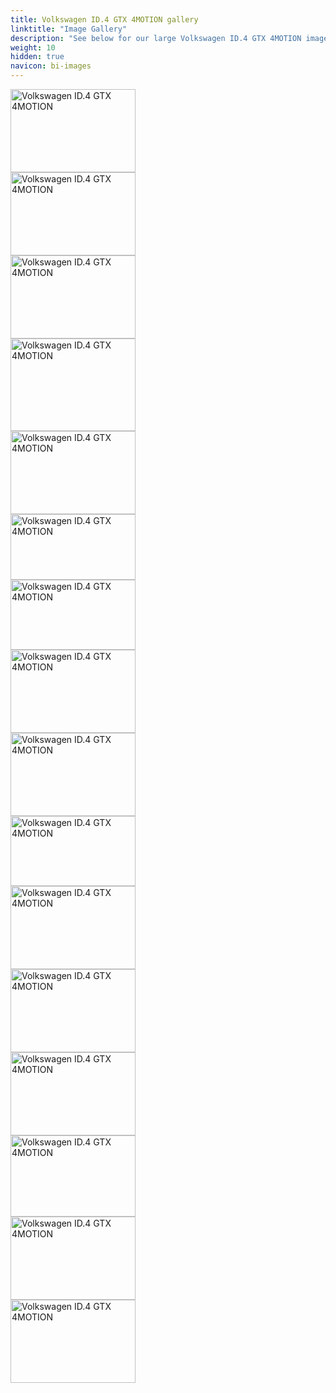 ```yaml
---
title: Volkswagen ID.4 GTX 4MOTION gallery
linktitle: "Image Gallery"
description: "See below for our large Volkswagen ID.4 GTX 4MOTION image gallery. Click pictures for high-resolution versions."
weight: 10
hidden: true
navicon: bi-images
---
```

<!-- markdownlint-disable MD033 -->
<div class="pswp-gallery pswp-grid-container" id ="my-gallery">
<div class="pswp-grid-item">
<a href="https://media.evkx.net/multimedia/models/volkswagen/id.4/id.4_gtx_4motion/exterior_1.jpg"
data-pswp-src="https://media.evkx.net/multimedia/models/volkswagen/id.4/id.4_gtx_4motion/exterior_1.jpg"
data-pswp-width="3000"
data-pswp-height="2000" 
target="_blank">
<img src="https://media.evkx.net/multimedia/models/volkswagen/id.4/id.4_gtx_4motion/exterior_1_xst.jpg" alt="Volkswagen ID.4 GTX 4MOTION" width="200px" height="133px" />
</a>
</div>
<div class="pswp-grid-item">
<a href="https://media.evkx.net/multimedia/models/volkswagen/id.4/id.4_gtx_4motion/exterior_2.jpg"
data-pswp-src="https://media.evkx.net/multimedia/models/volkswagen/id.4/id.4_gtx_4motion/exterior_2.jpg"
data-pswp-width="3000"
data-pswp-height="2000" 
target="_blank">
<img src="https://media.evkx.net/multimedia/models/volkswagen/id.4/id.4_gtx_4motion/exterior_2_xst.jpg" alt="Volkswagen ID.4 GTX 4MOTION" width="200px" height="133px" />
</a>
</div>
<div class="pswp-grid-item">
<a href="https://media.evkx.net/multimedia/models/volkswagen/id.4/id.4_gtx_4motion/exterior_3.jpg"
data-pswp-src="https://media.evkx.net/multimedia/models/volkswagen/id.4/id.4_gtx_4motion/exterior_3.jpg"
data-pswp-width="3000"
data-pswp-height="2000" 
target="_blank">
<img src="https://media.evkx.net/multimedia/models/volkswagen/id.4/id.4_gtx_4motion/exterior_3_xst.jpg" alt="Volkswagen ID.4 GTX 4MOTION" width="200px" height="133px" />
</a>
</div>
<div class="pswp-grid-item">
<a href="https://media.evkx.net/multimedia/models/volkswagen/id.4/id.4_gtx_4motion/exterior_4.jpg"
data-pswp-src="https://media.evkx.net/multimedia/models/volkswagen/id.4/id.4_gtx_4motion/exterior_4.jpg"
data-pswp-width="3000"
data-pswp-height="2220" 
target="_blank">
<img src="https://media.evkx.net/multimedia/models/volkswagen/id.4/id.4_gtx_4motion/exterior_4_xst.jpg" alt="Volkswagen ID.4 GTX 4MOTION" width="200px" height="148px" />
</a>
</div>
<div class="pswp-grid-item">
<a href="https://media.evkx.net/multimedia/models/volkswagen/id.4/id.4_gtx_4motion/frontseats_1.jpg"
data-pswp-src="https://media.evkx.net/multimedia/models/volkswagen/id.4/id.4_gtx_4motion/frontseats_1.jpg"
data-pswp-width="3000"
data-pswp-height="2000" 
target="_blank">
<img src="https://media.evkx.net/multimedia/models/volkswagen/id.4/id.4_gtx_4motion/frontseats_1_xst.jpg" alt="Volkswagen ID.4 GTX 4MOTION" width="200px" height="133px" />
</a>
</div>
<div class="pswp-grid-item">
<a href="https://media.evkx.net/multimedia/models/volkswagen/id.4/id.4_gtx_4motion/frontseats_2.jpg"
data-pswp-src="https://media.evkx.net/multimedia/models/volkswagen/id.4/id.4_gtx_4motion/frontseats_2.jpg"
data-pswp-width="3000"
data-pswp-height="1582" 
target="_blank">
<img src="https://media.evkx.net/multimedia/models/volkswagen/id.4/id.4_gtx_4motion/frontseats_2_xst.jpg" alt="Volkswagen ID.4 GTX 4MOTION" width="200px" height="105px" />
</a>
</div>
<div class="pswp-grid-item">
<a href="https://media.evkx.net/multimedia/models/volkswagen/id.4/id.4_gtx_4motion/headlights_1.jpg"
data-pswp-src="https://media.evkx.net/multimedia/models/volkswagen/id.4/id.4_gtx_4motion/headlights_1.jpg"
data-pswp-width="3000"
data-pswp-height="1687" 
target="_blank">
<img src="https://media.evkx.net/multimedia/models/volkswagen/id.4/id.4_gtx_4motion/headlights_1_xst.jpg" alt="Volkswagen ID.4 GTX 4MOTION" width="200px" height="112px" />
</a>
</div>
<div class="pswp-grid-item">
<a href="https://media.evkx.net/multimedia/models/volkswagen/id.4/id.4_gtx_4motion/main_1.jpg"
data-pswp-src="https://media.evkx.net/multimedia/models/volkswagen/id.4/id.4_gtx_4motion/main_1.jpg"
data-pswp-width="3000"
data-pswp-height="2000" 
target="_blank">
<img src="https://media.evkx.net/multimedia/models/volkswagen/id.4/id.4_gtx_4motion/main_1_xst.jpg" alt="Volkswagen ID.4 GTX 4MOTION" width="200px" height="133px" />
</a>
</div>
<div class="pswp-grid-item">
<a href="https://media.evkx.net/multimedia/models/volkswagen/id.4/id.4_gtx_4motion/screens_1.jpg"
data-pswp-src="https://media.evkx.net/multimedia/models/volkswagen/id.4/id.4_gtx_4motion/screens_1.jpg"
data-pswp-width="3000"
data-pswp-height="2000" 
target="_blank">
<img src="https://media.evkx.net/multimedia/models/volkswagen/id.4/id.4_gtx_4motion/screens_1_xst.jpg" alt="Volkswagen ID.4 GTX 4MOTION" width="200px" height="133px" />
</a>
</div>
<div class="pswp-grid-item">
<a href="https://media.evkx.net/multimedia/models/volkswagen/id.4/id.4_gtx_4motion/screens_2.jpg"
data-pswp-src="https://media.evkx.net/multimedia/models/volkswagen/id.4/id.4_gtx_4motion/screens_2.jpg"
data-pswp-width="3000"
data-pswp-height="1686" 
target="_blank">
<img src="https://media.evkx.net/multimedia/models/volkswagen/id.4/id.4_gtx_4motion/screens_2_xst.jpg" alt="Volkswagen ID.4 GTX 4MOTION" width="200px" height="112px" />
</a>
</div>
<div class="pswp-grid-item">
<a href="https://media.evkx.net/multimedia/models/volkswagen/id.4/id.4_gtx_4motion/screens_3.jpg"
data-pswp-src="https://media.evkx.net/multimedia/models/volkswagen/id.4/id.4_gtx_4motion/screens_3.jpg"
data-pswp-width="3000"
data-pswp-height="1999" 
target="_blank">
<img src="https://media.evkx.net/multimedia/models/volkswagen/id.4/id.4_gtx_4motion/screens_3_xst.jpg" alt="Volkswagen ID.4 GTX 4MOTION" width="200px" height="133px" />
</a>
</div>
<div class="pswp-grid-item">
<a href="https://media.evkx.net/multimedia/models/volkswagen/id.4/id.4_gtx_4motion/secondrowseats_1.jpg"
data-pswp-src="https://media.evkx.net/multimedia/models/volkswagen/id.4/id.4_gtx_4motion/secondrowseats_1.jpg"
data-pswp-width="3000"
data-pswp-height="2000" 
target="_blank">
<img src="https://media.evkx.net/multimedia/models/volkswagen/id.4/id.4_gtx_4motion/secondrowseats_1_xst.jpg" alt="Volkswagen ID.4 GTX 4MOTION" width="200px" height="133px" />
</a>
</div>
<div class="pswp-grid-item">
<a href="https://media.evkx.net/multimedia/models/volkswagen/id.4/id.4_gtx_4motion/secondrowseats_2.jpg"
data-pswp-src="https://media.evkx.net/multimedia/models/volkswagen/id.4/id.4_gtx_4motion/secondrowseats_2.jpg"
data-pswp-width="3000"
data-pswp-height="2000" 
target="_blank">
<img src="https://media.evkx.net/multimedia/models/volkswagen/id.4/id.4_gtx_4motion/secondrowseats_2_xst.jpg" alt="Volkswagen ID.4 GTX 4MOTION" width="200px" height="133px" />
</a>
</div>
<div class="pswp-grid-item">
<a href="https://media.evkx.net/multimedia/models/volkswagen/id.4/id.4_gtx_4motion/taillights_1.jpg"
data-pswp-src="https://media.evkx.net/multimedia/models/volkswagen/id.4/id.4_gtx_4motion/taillights_1.jpg"
data-pswp-width="3000"
data-pswp-height="1950" 
target="_blank">
<img src="https://media.evkx.net/multimedia/models/volkswagen/id.4/id.4_gtx_4motion/taillights_1_xst.jpg" alt="Volkswagen ID.4 GTX 4MOTION" width="200px" height="130px" />
</a>
</div>
<div class="pswp-grid-item">
<a href="https://media.evkx.net/multimedia/models/volkswagen/id.4/id.4_gtx_4motion/trunk_1.jpg"
data-pswp-src="https://media.evkx.net/multimedia/models/volkswagen/id.4/id.4_gtx_4motion/trunk_1.jpg"
data-pswp-width="3000"
data-pswp-height="2000" 
target="_blank">
<img src="https://media.evkx.net/multimedia/models/volkswagen/id.4/id.4_gtx_4motion/trunk_1_xst.jpg" alt="Volkswagen ID.4 GTX 4MOTION" width="200px" height="133px" />
</a>
</div>
<div class="pswp-grid-item">
<a href="https://media.evkx.net/multimedia/models/volkswagen/id.4/id.4_gtx_4motion/trunk_2.jpg"
data-pswp-src="https://media.evkx.net/multimedia/models/volkswagen/id.4/id.4_gtx_4motion/trunk_2.jpg"
data-pswp-width="3000"
data-pswp-height="2000" 
target="_blank">
<img src="https://media.evkx.net/multimedia/models/volkswagen/id.4/id.4_gtx_4motion/trunk_2_xst.jpg" alt="Volkswagen ID.4 GTX 4MOTION" width="200px" height="133px" />
</a>
</div>
</div>
<script type="module">
  import PhotoSwipeLightbox from '/js/photoswipe-lightbox.esm.js';
    const lightbox = new PhotoSwipeLightbox({
       gallery: '#my-gallery',
        children: 'a',
        pswpModule: () => import('/js/photoswipe.esm.js')
    });
lightbox.init();
</script>
